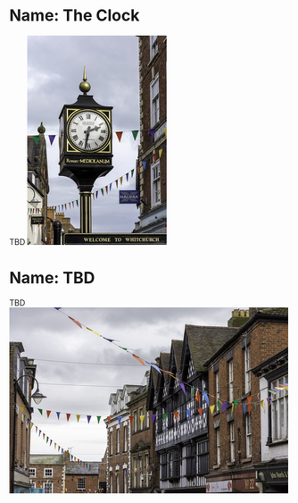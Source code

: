 # Name: The Clock

TBD
![](../1shropshire/assets/images/places/2019-10-12_13_40_14_DSC_5383.jpg)

# Name: TBD

TBD
![](../1shropshire/assets/images/places/2019-10-12_14_39_35_DSC_5384.jpg)
